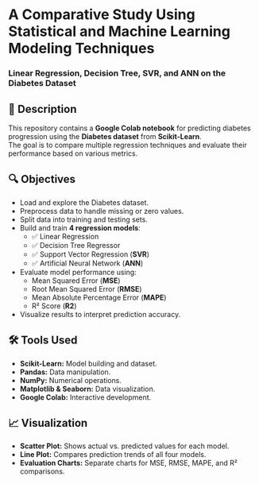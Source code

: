 # A Comparative Study Using Statistical and Machine Learning Modeling Techniques

###  Linear Regression, Decision Tree, SVR, and ANN on the Diabetes Dataset

## 📌 **Description**

This repository contains a **Google Colab notebook** for predicting diabetes progression using the **Diabetes dataset** from **Scikit-Learn**.  
The goal is to compare multiple regression techniques and evaluate their performance based on various metrics.

## 🔍 **Objectives**

- Load and explore the Diabetes dataset.
- Preprocess data to handle missing or zero values.
- Split data into training and testing sets.
- Build and train **4 regression models**:
  - ✅ Linear Regression
  - ✅ Decision Tree Regressor
  - ✅ Support Vector Regression (**SVR**)
  - ✅ Artificial Neural Network (**ANN**)
- Evaluate model performance using:
  - Mean Squared Error (**MSE**)
  - Root Mean Squared Error (**RMSE**)
  - Mean Absolute Percentage Error (**MAPE**)
  - R² Score (**R2**)
- Visualize results to interpret prediction accuracy.

## 🛠️ **Tools Used**

- **Scikit-Learn:** Model building and dataset.
- **Pandas:** Data manipulation.
- **NumPy:** Numerical operations.
- **Matplotlib & Seaborn:** Data visualization.
- **Google Colab:** Interactive development.

## 📈 **Visualization**

- **Scatter Plot:** Shows actual vs. predicted values for each model.
- **Line Plot:** Compares prediction trends of all four models.
- **Evaluation Charts:** Separate charts for MSE, RMSE, MAPE, and R² comparisons.


